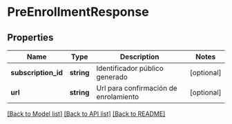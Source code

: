# PreEnrollmentResponse

## Properties
Name | Type | Description | Notes
------------ | ------------- | ------------- | -------------
**subscription_id** | **string** | Identificador público generado | [optional] 
**url** | **string** | Url para confirmación de enrolamiento | [optional] 

[[Back to Model list]](../../README.md#documentation-for-models) [[Back to API list]](../../README.md#documentation-for-api-endpoints) [[Back to README]](../../README.md)

